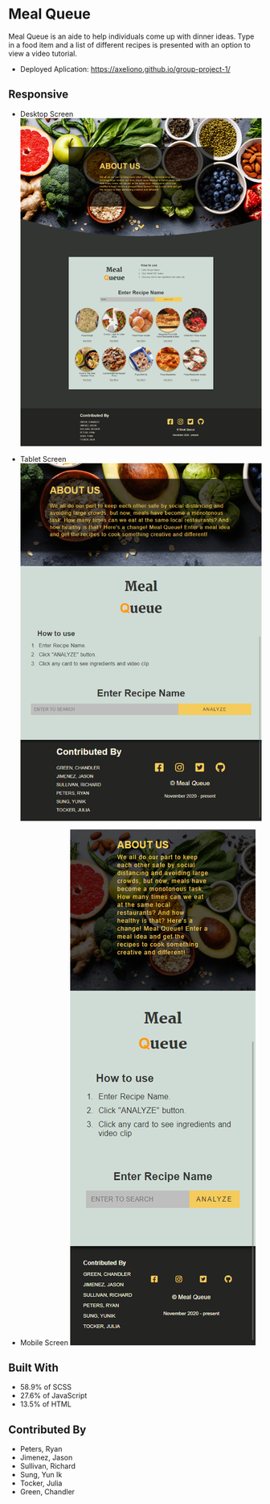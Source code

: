 # Meal Queue
Meal Queue is an aide to help individuals come up with dinner ideas. 
Type in a food item and a list of different recipes is presented with an 
option to view a video tutorial.  


* Deployed Aplication: https://axeliono.github.io/group-project-1/

## Responsive

* Desktop Screen
![](/assets/images/mealQ.jpg)

* Tablet Screen
![](/assets/images/tablet-device.jpg)

* Mobile Screen
![](/assets/images/mobile-device.jpg)

## Built With
* 58.9% of SCSS
* 27.6% of JavaScript
* 13.5% of HTML


## Contributed By
* Peters, Ryan 
* Jimenez, Jason
* Sullivan, Richard
* Sung, Yun Ik
* Tocker, Julia
* Green, Chandler

